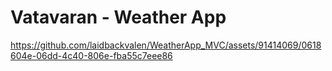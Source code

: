 <h1>Vatavaran - Weather App</h1>


https://github.com/laidbackvalen/WeatherApp_MVC/assets/91414069/0618604e-06dd-4c40-806e-fba55c7eee86

